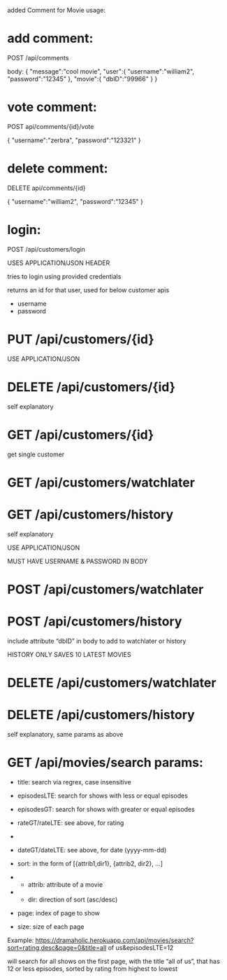 added Comment for Movie
usage:

# add comment:

POST /api/comments

body:
{
"message":"cool movie",
"user":{
"username":"william2",
"password":"12345"
},
"movie":{
"dbID":"99966"
}
}

# vote comment:

POST api/comments/{id}/vote

{
"username":"zerbra",
"password":"123321"
}

# delete comment:

DELETE api/comments/{id}

{
"username":"william2",
"password":"12345"
}

# login:

POST /api/customers/login

USES APPLICATION/JSON HEADER

tries to login using provided credentials

returns an id for that user, used for below customer apis

* username
* password

# PUT /api/customers/{id}

USE APPLICATION/JSON

# DELETE /api/customers/{id}

self explanatory

# GET /api/customers/{id}

get single customer

# GET /api/customers/watchlater

# GET /api/customers/history

self explanatory

USE APPLICATION/JSON

MUST HAVE USERNAME & PASSWORD IN BODY

# POST /api/customers/watchlater

# POST /api/customers/history

include attribute “dbID” in body to add to watchlater or history

HISTORY ONLY SAVES 10 LATEST MOVIES

# DELETE /api/customers/watchlater

# DELETE /api/customers/history

self explanatory, same params as above

# GET /api/movies/search params:
* title: search via regrex, case insensitive

* episodesLTE: search for shows with less or equal episodes

* episodesGT: search for shows with greater or equal episodes

* rateGT/rateLTE: see above, for rating
* 
* dateGT/dateLTE: see above, for date (yyyy-mm-dd)

* sort: in the form of [{attrib1,dir1}, {attrib2, dir2}, …]

* * attrib: attribute of a movie

* * dir: direction of sort (asc/desc)

* page: index of page to show

* size: size of each page

Example:
https://dramaholic.herokuapp.com/api/movies/search?sort=rating,desc&page=0&title=all of us&episodesLTE=12

will search for all shows on the first page, with the title “all of us”, that has 12 or less episodes, sorted by rating from highest to lowest


